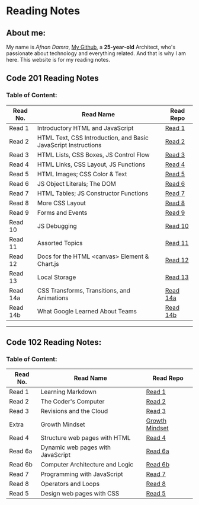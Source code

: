 # Reading Notes
## About me:
My name is _Afnan Damra_, [My Github](https://github.com/afnandamra), a __25-year-old__ Architect, who's passionate about technology and everything related. And that is why I am here. This website is for my reading notes.

## Code 201 Reading Notes

### Table of Content:

| Read No. | Read Name | Read Repo |
| --- | --- | --- |
| Read 1 | Introductory HTML and JavaScript | [Read 1](https://afnandamra.github.io/reading-notes/class-01) |
| Read 2 | HTML Text, CSS Introduction, and Basic JavaScript Instructions | [Read 2](https://afnandamra.github.io/reading-notes/class-02) |
| Read 3 | HTML Lists, CSS Boxes, JS Control Flow | [Read 3](https://afnandamra.github.io/reading-notes/class-03) |
| Read 4 | HTML Links, CSS Layout, JS Functions | [Read 4]() |
| Read 5 | HTML Images; CSS Color & Text | [Read 5]() |
| Read 6 |  JS Object Literals; The DOM | [Read 6]() |
| Read 7 | HTML Tables; JS Constructor Functions | [Read 7]() |
| Read 8 | More CSS Layout | [Read 8]() |
| Read 9 | Forms and Events | [Read 9]() |
| Read 10 | JS Debugging | [Read 10]() |
| Read 11 | Assorted Topics | [Read 11]() |
| Read 12 | Docs for the HTML \<canvas\> Element & Chart.js | [Read 12]() |
| Read 13 | Local Storage | [Read 13]() |
| Read 14a | CSS Transforms, Transitions, and Animations | [Read 14a]() |
| Read 14b | What Google Learned About Teams | [Read 14b]() |


----

## Code 102 Reading Notes:

### Table of Content:

| Read No. | Read Name | Read Repo |
| --- | --- | --- |
| Read 1 | Learning Markdown | [Read 1](https://afnandamra.github.io/reading-notes/Read%201) |
| Read 2 | The Coder's Computer | [Read 2](https://afnandamra.github.io/reading-notes/Read%202) |
| Read 3 | Revisions and the Cloud | [Read 3](https://afnandamra.github.io/reading-notes/Read%203) |
| Extra | Growth Mindset | [Growth Mindset](https://afnandamra.github.io/reading-notes/Growth%20Mindset) |
| Read 4 | Structure web pages with HTML | [Read 4](https://afnandamra.github.io/reading-notes/Read%204) |
| Read 6a | Dynamic web pages with JavaScript | [Read 6a](https://afnandamra.github.io/reading-notes/Read%206a) |
| Read 6b | Computer Architecture and Logic | [Read 6b](https://afnandamra.github.io/reading-notes/Read%206b) |
| Read 7 | Programming with JavaScript | [Read 7](https://afnandamra.github.io/reading-notes/Read%207) |
| Read 8 | Operators and Loops | [Read 8](https://afnandamra.github.io/reading-notes/Read%208) |
| Read 5 | Design web pages with CSS | [Read 5](https://afnandamra.github.io/reading-notes/Read%205)